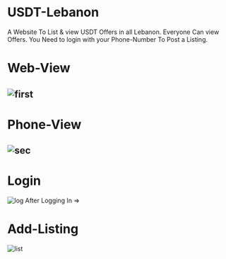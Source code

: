 # USDT-Lebanon
A Website To List & view USDT Offers in all Lebanon.
Everyone Can view Offers.
You Need to login with your Phone-Number To Post a Listing.
# Web-View
![first](https://user-images.githubusercontent.com/81489386/152793653-acb6a248-1e03-4999-ba7d-503a974ff7c1.JPG)
--------------------------------------------------------------------------------------------------------------------------------------------------------------------
# Phone-View
![sec](https://user-images.githubusercontent.com/81489386/152793952-1d0e3b49-3527-4e4b-8322-405ac4667fa5.JPG)
--------------------------------------------------------------------------------------------------------------------------------------------------------------------
# Login
![log](https://user-images.githubusercontent.com/81489386/152794110-93253bc5-ed92-4043-b3be-f7e1a0bd0f5e.JPG)
After Logging In =>
# Add-Listing
![list](https://user-images.githubusercontent.com/81489386/152794437-64acf053-f07a-439a-87aa-e9322a7f2931.JPG)
